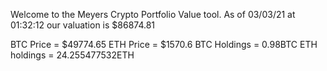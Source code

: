 Welcome to the Meyers Crypto Portfolio Value tool. 
As of 03/03/21 at 01:32:12 our valuation is $86874.81 

BTC Price = $49774.65
 ETH Price = $1570.6
BTC Holdings = 0.98BTC
 ETH holdings = 24.255477532ETH 
